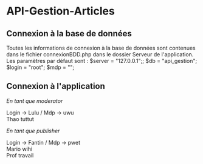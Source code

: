 # API-Gestion-Articles

## Connexion à la base de données

Toutes les informations de connexion à la base de données sont contenues dans le fichier connexionBDD.php dans le dossier Serveur de l'application. Les paramètres par défaut sont : 
        $server = "127.0.0.1";; 
        $db = "api_gestion";
        $login = "root";
        $mdp = "";
        
## Connexion à l'application

*En tant que moderator*

Login -> Lulu / Mdp -> uwu  
         Thao          tuttut
         
*En tant que publisher*

Login -> Fantin / Mdp -> pwet  
         Mario           wihi  
         Prof            travail
